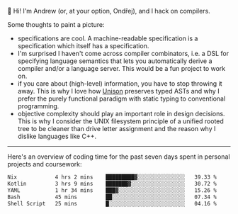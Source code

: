 :wave: Hi! I'm Andrew (or, at your option, Ondřej), and I hack on compilers. 

Some thoughts to paint a picture:
- specifications are cool. A machine-readable specification is a specification which itself has a specification.
- I'm surprised I haven't come across compiler combinators, i.e. a DSL for specifying language semantics that lets you automatically derive a compiler and/or a language server. This would be a fun project to work on.
- if you care about (high-level) information, you have to stop throwing it away. This is why I love how [Unison](https://github.com/unisonweb/unison) preserves typed ASTs and why I prefer the purely functional paradigm with static typing to conventional programming.
- objective complexity should play an important role in design decisions. This is why I consider the UNIX filesystem principle of a unified rooted tree to be cleaner than drive letter assignment and the reason why I dislike languages like C++.

---

Here's an overview of coding time for the past seven days spent in personal projects and coursework:
<!--START_SECTION:waka-->

```txt
Nix            4 hrs 2 mins    █████████▓░░░░░░░░░░░░░░░   39.33 %
Kotlin         3 hrs 9 mins    ███████▓░░░░░░░░░░░░░░░░░   30.72 %
YAML           1 hr 34 mins    ███▓░░░░░░░░░░░░░░░░░░░░░   15.26 %
Bash           45 mins         ██░░░░░░░░░░░░░░░░░░░░░░░   07.34 %
Shell Script   25 mins         █░░░░░░░░░░░░░░░░░░░░░░░░   04.16 %
```

<!--END_SECTION:waka-->

<!--
**viluon/viluon** is a ✨ _special_ ✨ repository because its `README.md` (this file) appears on your GitHub profile.

Here are some ideas to get you started:

- 🔭 I’m currently working on ...
- 🌱 I’m currently learning ...
- 👯 I’m looking to collaborate on ...
- 🤔 I’m looking for help with ...
- 💬 Ask me about ...
- 📫 How to reach me: ...
- 😄 Pronouns: ...
- ⚡ Fun fact: ...
-->
